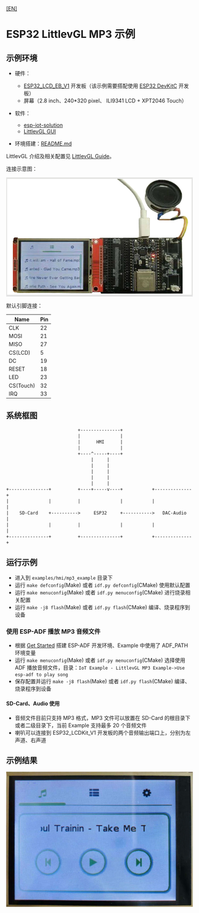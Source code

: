 [[EN]](./mp3_example_en.md)

# ESP32 LittlevGL MP3 示例

## 示例环境

- 硬件：
	* [ESP32\_LCD\_EB\_V1](../../../documents/evaluation_boards/ESP32_LCDKit_guide_cn.md) 开发板（该示例需要搭配使用 [ESP32 DevKitC](https://docs.espressif.com/projects/esp-idf/en/stable/hw-reference/modules-and-boards.html#esp32-devkitc-v4) 开发板）
	* 屏幕（2.8 inch、240*320 pixel、 ILI9341 LCD + XPT2046 Touch）
- 软件：
	* [esp-iot-solution](https://github.com/espressif/esp-iot-solution)
	* [LittlevGL GUI](https://littlevgl.com/)

- 环境搭建：[README.md](../../../README.md#preparation)

LittlevGL 介绍及相关配置见 [LittlevGL Guide](../../../documents/hmi_solution/littlevgl/littlevgl_guide_cn.md)。

连接示意图：

<div align="center"><img src="../../../documents/_static/hmi_solution/littlevgl/lvgl_mp3_connect.jpg" width = "700" alt="lvgl_mp3_connect" align=center /></div>  

默认引脚连接：

Name | Pin
-------- | -----
CLK | 22
MOSI | 21
MISO | 27
CS(LCD) | 5
DC | 19
RESET | 18
LED | 23
CS(Touch) | 32
IRQ | 33

## 系统框图
                               +---------------+
                               |               |
                               |      HMI      |
                               |               |
                               +----^-----+----+
                                    |     |
                                    |     |
                                    |     |
                                    |     |
                                    |     |
    +---------------+          +----+-----v----+           +--------------+
    |               |          |               |           |              |
    |    SD-Card    +---------->     ESP32     +----------->   DAC-Audio  |
    |               |          |               |           |              |
    +---------------+          +---------------+           +--------------+


## 运行示例

- 进入到 `examples/hmi/mp3_example` 目录下
- 运行 `make defconfig`(Make) 或者 `idf.py defconfig`(CMake) 使用默认配置
- 运行 `make menuconfig`(Make) 或者 `idf.py menuconfig`(CMake) 进行烧录相关配置
- 运行 `make -j8 flash`(Make) 或者 `idf.py flash`(CMake) 编译、烧录程序到设备

### 使用 ESP-ADF 播放 MP3 音频文件

- 根据 [Get Started](https://docs.espressif.com/projects/esp-adf/en/latest/get-started/index.html) 搭建 ESP-ADF 开发环境、Example 中使用了 ADF_PATH 环境变量
- 运行 `make menuconfig`(Make) 或者 `idf.py menuconfig`(CMake) 选择使用 ADF 播放音频文件，目录：`IoT Example - LittlevGL MP3 Example->Use esp-adf to play song`
- 保存配置并运行 `make -j8 flash`(Make) 或者 `idf.py flash`(CMake) 编译、烧录程序到设备

#### SD-Card、Audio 使用

- 音频文件目前只支持 MP3 格式，MP3 文件可以放置在 SD-Card 的根目录下或者二级目录下，当前 Example 支持最多 20 个音频文件
- 喇叭可以连接到 ESP32_LCDKit_V1 开发板的两个音频输出端口上，分别为左声道、右声道

## 示例结果

<div align="center"><img src="../../../documents/_static/hmi_solution/littlevgl/lvgl_mp3.jpg" width = "700" alt="lvgl_mp3" align=center /></div>  